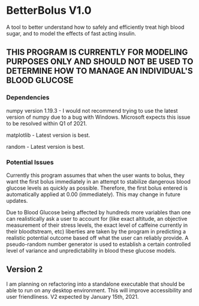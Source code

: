 # BetterBolus V1.0
A tool to better understand how to safely and efficiently treat high blood sugar, and to model the effects of fast acting insulin.

## THIS PROGRAM IS CURRENTLY FOR MODELING PURPOSES ONLY AND SHOULD NOT BE USED TO DETERMINE HOW TO MANAGE AN INDIVIDUAL'S BLOOD GLUCOSE

### Dependencies
numpy version 1.19.3 - I would not recommend trying to use the latest version of numpy due to a bug with Windows. Microsoft expects this issue to be resolved within Q1 of 2021.

matplotlib - Latest version is best.

random - Latest version is best.

### Potential Issues
Currently this program assumes that when the user wants to bolus, they want the first bolus immediately in an attempt to stabilize dangerous blood glucose levels as quickly as possible. Therefore, the first bolus entered is automatically applied at 0.00 (immediately). This may change in future updates.

Due to Blood Glucose being affected by hundreds more variables than one can realistically ask a user to account for (like exact altitude, an objective measurement of their stress levels, the exact level of caffeine currently in their bloodtstream, etc) liberties are taken by the program in predicting a realistic potential outcome based off what the user can reliably provide. A pseudo-random number generator is used to establish a certain controlled level of variance and unpredictability in blood these glucose models.

## Version 2 
I am planning on refactoring into a standalone executable that should be able to run on any desktop environment. This will improve accessibility and user friendliness. V2 expected by January 15th, 2021.
